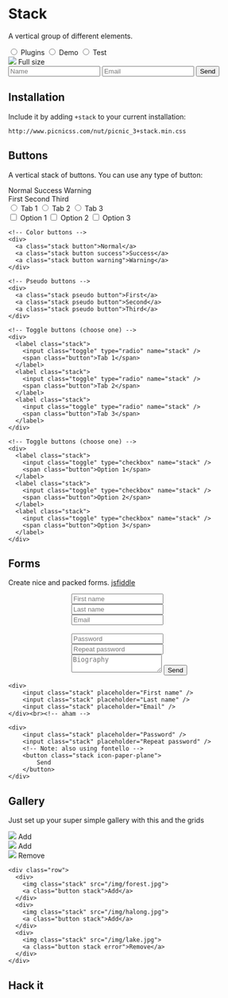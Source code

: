 # Stack

A vertical group of different elements.

<div class="row">
  <div>
    <label class="stack">
      <input class="toggle" type="radio" name="stack" />
      <span class="button icon-puzzle">Plugins</span>
    </label>
    <label class="stack">
      <input class="toggle" type="radio" name="stack" />
      <span class="button icon-picture">Demo</span>
    </label>
    <label class="stack">
      <input class="toggle" type="radio" name="stack" />
      <span class="button icon-help-circled">Test</span>
    </label>
  </div>
  <div>
    <img class="stack" src="/img/forest.jpg">
    <a class="button stack">Full size</a>
  </div>
  <div>
    <input class="stack" placeholder="Name" />
    <input class="stack" placeholder="Email" />
    <button class="stack icon-paper-plane">
        Send
    </button>
  </div>
</div>


## Installation

Include it by adding `+stack` to your current installation:

    http://www.picnicss.com/nut/picnic_3+stack.min.css




## Buttons

A vertical stack of buttons. You can use any type of button:

<div class="row">
  
  <!-- Color buttons -->
  <div>
    <a class="stack button">Normal</a>
    <a class="stack button success">Success</a>
    <a class="stack button warning">Warning</a>
  </div>
  
  <!-- Pseudo buttons -->
  <div>
    <a class="stack pseudo button">First</a>
    <a class="stack pseudo button">Second</a>
    <a class="stack pseudo button">Third</a>
  </div>

  <!-- Toggle buttons (choose one) -->
  <div>
    <label class="stack">
      <input class="toggle" type="radio" name="stack" />
      <span class="button">Tab 1</span>
    </label>
    <label class="stack">
      <input class="toggle" type="radio" name="stack" />
      <span class="button">Tab 2</span>
    </label>
    <label class="stack">
      <input class="toggle" type="radio" name="stack" />
      <span class="button">Tab 3</span>
    </label>
  </div>

  <!-- Toggle buttons (choose one) -->
  <div>
    <label class="stack">
      <input class="toggle" type="checkbox" name="stack" />
      <span class="button">Option 1</span>
    </label>
    <label class="stack">
      <input class="toggle" type="checkbox" name="stack" />
      <span class="button">Option 2</span>
    </label>
    <label class="stack">
      <input class="toggle" type="checkbox" name="stack" />
      <span class="button">Option 3</span>
    </label>
  </div>
</div>


    <!-- Color buttons -->
    <div>
      <a class="stack button">Normal</a>
      <a class="stack button success">Success</a>
      <a class="stack button warning">Warning</a>
    </div>
    
    <!-- Pseudo buttons -->
    <div>
      <a class="stack pseudo button">First</a>
      <a class="stack pseudo button">Second</a>
      <a class="stack pseudo button">Third</a>
    </div>

    <!-- Toggle buttons (choose one) -->
    <div>
      <label class="stack">
        <input class="toggle" type="radio" name="stack" />
        <span class="button">Tab 1</span>
      </label>
      <label class="stack">
        <input class="toggle" type="radio" name="stack" />
        <span class="button">Tab 2</span>
      </label>
      <label class="stack">
        <input class="toggle" type="radio" name="stack" />
        <span class="button">Tab 3</span>
      </label>
    </div>

    <!-- Toggle buttons (choose one) -->
    <div>
      <label class="stack">
        <input class="toggle" type="checkbox" name="stack" />
        <span class="button">Option 1</span>
      </label>
      <label class="stack">
        <input class="toggle" type="checkbox" name="stack" />
        <span class="button">Option 2</span>
      </label>
      <label class="stack">
        <input class="toggle" type="checkbox" name="stack" />
        <span class="button">Option 3</span>
      </label>
    </div>





## Forms

Create nice and packed forms. [jsfiddle](http://jsfiddle.net/ddmv3dsr/4/)

<div style="max-width: 250px; margin: 0 auto">
  <div>
      <input class="stack" placeholder="First name" />
      <input class="stack" placeholder="Last name" />
      <input class="stack" placeholder="Email" />
  </div><br><!-- aham -->

  <div>
      <input class="stack" placeholder="Password" />
      <input class="stack" placeholder="Repeat password" />
      <textarea class="stack" placeholder="Biography"></textarea>
      <button class="stack icon-paper-plane">
          Send
      </button>
  </div>
</div>


    <div>
        <input class="stack" placeholder="First name" />
        <input class="stack" placeholder="Last name" />
        <input class="stack" placeholder="Email" />
    </div><br><!-- aham -->
    
    <div>
        <input class="stack" placeholder="Password" />
        <input class="stack" placeholder="Repeat password" />
        <!-- Note: also using fontello -->
        <button class="stack icon-paper-plane">
            Send
        </button>
    </div>



## Gallery

Just set up your super simple  gallery with this and the grids

<div class="row">
  <div>
    <img class="stack" src="/img/forest.jpg">
    <a class="button stack">Add</a>
  </div>
  <div>
    <img class="stack" src="/img/halong.jpg">
    <a class="button stack">Add</a>
  </div>
  <div>
    <img class="stack" src="/img/lake.jpg">
    <a class="button stack error">Remove</a>
  </div>
</div>

    <div class="row">
      <div>
        <img class="stack" src="/img/forest.jpg">
        <a class="button stack">Add</a>
      </div>
      <div>
        <img class="stack" src="/img/halong.jpg">
        <a class="button stack">Add</a>
      </div>
      <div>
        <img class="stack" src="/img/lake.jpg">
        <a class="button stack error">Remove</a>
      </div>
    </div>


## Hack it




